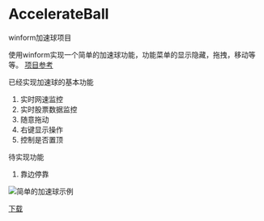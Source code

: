# AccelerateBall
winform加速球项目

使用winform实现一个简单的加速球功能，功能菜单的显示隐藏，拖拽，移动等等。 
[项目参考](http://blog.csdn.net/yuanwofei/article/details/16339825)  

已经实现加速球的基本功能  
1. 实时网速监控  
2. 实时股票数据监控  
3. 随意拖动  
4. 右键显示操作  
5. 控制是否置顶

待实现功能  
1. 靠边停靠  


![简单的加速球示例](http://cdn.jiangyan.fun/upload/2020127/简单的加速球示例.png)

[下载](http://cdn.jiangyan.fun/upload/2020127/加速球项目.zip)
